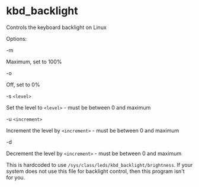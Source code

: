 # kbd_backlight
Controls the keyboard backlight on Linux

Options:

-m

  Maximum, set to 100%
  
-o

  Off, set to 0%

-s `<level>`

  Set the level to `<level>` - must be between 0 and maximum

-u `<increment>`

  Increment the level by `<increment>` - must be between 0 and maximum

-d <increment>

  Decrement the level by `<increment>` - must be between 0 and maximum

This is hardcoded to use `/sys/class/leds/kbd_backlight/brightness`.  If
your system does not use this file for backlight control, then this
program isn't for you.
